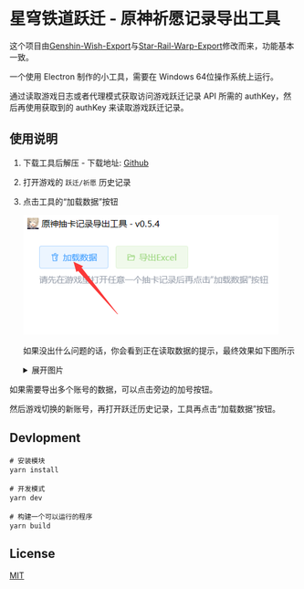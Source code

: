 # 星穹铁道跃迁 - 原神祈愿记录导出工具

这个项目由[Genshin-Wish-Export](https://github.com/biuuu/genshin-wish-export/)与[Star-Rail-Warp-Export](https://github.com/biuuu/star-rail-warp-export)修改而来，功能基本一致。

一个使用 Electron 制作的小工具，需要在 Windows 64位操作系统上运行。

通过读取游戏日志或者代理模式获取访问游戏跃迁记录 API 所需的 authKey，然后再使用获取到的 authKey 来读取游戏跃迁记录。

## 使用说明

1. 下载工具后解压 - 下载地址: [Github](https://github.com/Dongyifengs/Warp-Export/releases/latest/download/StarRailWarpExport.zip)
2. 打开游戏的 `跃迁/祈愿` 历史记录

3. 点击工具的“加载数据”按钮

   ![加载数据](/docs/load-data.png)

   如果没出什么问题的话，你会看到正在读取数据的提示，最终效果如下图所示

   <details>
    <summary>展开图片</summary>

   ![预览](/docs/preview.png)

   </details>

如果需要导出多个账号的数据，可以点击旁边的加号按钮。

然后游戏切换的新账号，再打开跃迁历史记录，工具再点击“加载数据”按钮。

## Devlopment

```
# 安装模块
yarn install

# 开发模式
yarn dev

# 构建一个可以运行的程序
yarn build
```

## License

[MIT](https://github.com/Dongyifengs/Warp-Export/blob/main/LICENSE)
